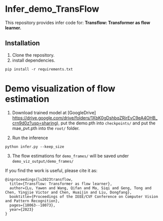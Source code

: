 # Infer_demo_TransFlow

This repository provides infer code for: **Transflow: Transformer as flow learner.**



## Installation
1. Clone the repository.
2. install dependencies.

```
pip install -r requirements.txt
```

# Demo visualization of flow estimation
1. Download trained model at [GoogleDrive] https://drive.google.com/drive/folders/1XbK0gDshbqZRirEvC9eA4OHB_crn9d0z?usp=sharing), put the demo.pth into ```checkpoints/``` and put the mae_pvt.pth into the ```root/``` folder.

2. Run the inference 

```
python infer.py --keep_size
```
3. The flow estimations for ```demo_frames/``` will be saved under ```demo_viz_output/demo_frames/```

If you find the work is useful, please cite it as:

```
@inproceedings{lu2023transflow,
  title={Transflow: Transformer as flow learner},
  author={Lu, Yawen and Wang, Qifan and Ma, Siqi and Geng, Tong and Chen, Yingjie Victor and Chen, Huaijin and Liu, Dongfang},
  booktitle={Proceedings of the IEEE/CVF Conference on Computer Vision and Pattern Recognition},
  pages={18063--18073},
  year={2023}
}
```
